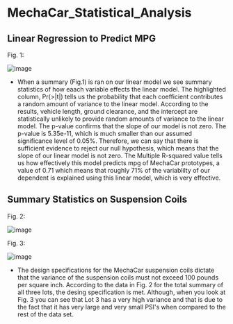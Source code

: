# MechaCar_Statistical_Analysis
  
## Linear Regression to Predict MPG
Fig. 1:

![image](https://user-images.githubusercontent.com/70069730/135549266-9a328b37-f075-43ff-9778-dd69da45eac4.png)

- When a summary (Fig.1) is ran on our linear model we see summary statistics of how eaach variable effects the linear model. The highlighted column, Pr(>|t|) tells us the probability that each coefficient contributes a random amount of variance to the linear model. According to the results, vehicle length, ground clearance, and the intercept are statistically unlikely to provide random amounts of variance to the linear model. The p-value confirms that the slope of our model is not zero. The p-value is 5.35e-11, which is much smaller than our assumed significance level of 0.05%. Therefore, we can say that there is sufficient evidence to reject our null hypothesis, which means that the slope of our linear model is not zero. The Multiple R-squared value tells us how effectively this model predicts mpg of MechaCar prototypes, a value of 0.71 which means that roughly 71% of the variablilty of our dependent is explained using this linear model, which is very effective.

## Summary Statistics on Suspension Coils
Fig. 2:

![image](https://user-images.githubusercontent.com/70069730/135549505-c377466f-ecc7-43cd-aa72-c227c5445e2e.png)

Fig. 3: 

![image](https://user-images.githubusercontent.com/70069730/135549534-3579be7f-0ebb-4075-8828-15ff0c46f7f1.png)

- The design specifications for the MechaCar suspension coils dictate that the variance of the suspension coils must not exceed 100 pounds per square inch. According to the data in Fig. 2 for the total summary of all three lots, the desing specification is met. Although, when you look at Fig. 3 you can see that Lot 3 has a very high variance and that is due to the fact that it has very large and very small PSI's when compared to the rest of the data set. 



